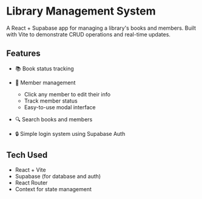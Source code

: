 # Library Management System

A React + Supabase app for managing a library's books and members. Built with Vite to demonstrate CRUD operations and real-time updates.

## Features
- 📚 Book status tracking
  
- 👥 Member management
  - Click any member to edit their info
  - Track member status
  - Easy-to-use modal interface

- 🔍 Search books and members
- 🔒 Simple login system using Supabase Auth

## Tech Used
- React + Vite
- Supabase (for database and auth)
- React Router
- Context for state management
